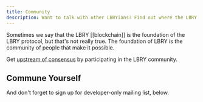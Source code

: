 ```yaml
---
title: Community
description: Want to talk with other LBRYians? Find out where the LBRY team hangs out. It's not _only_ shady street corners.
---
```


Sometimes we say that the LBRY [[blockchain]] is the foundation of the LBRY protocol, but that's not really true. The foundation of LBRY is the community of people that make it possible.

Get [upstream of consensus](https://spee.ch/d/consensus.png) by participating in the LBRY community.

## Commune Yourself

<FeatureLinks/>

<p>And don't forget to sign up for developer-only mailing list, below.</p>
